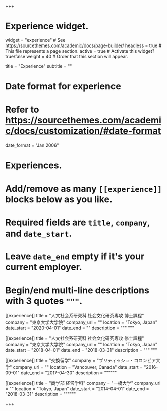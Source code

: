 +++
# Experience widget.
widget = "experience"  # See https://sourcethemes.com/academic/docs/page-builder/
headless = true  # This file represents a page section.
active = true  # Activate this widget? true/false
weight = 40  # Order that this section will appear.

title = "Experience"
subtitle = ""

# Date format for experience
#   Refer to https://sourcethemes.com/academic/docs/customization/#date-format
date_format = "Jan 2006"

# Experiences.
#   Add/remove as many `[[experience]]` blocks below as you like.
#   Required fields are `title`, `company`, and `date_start`.
#   Leave `date_end` empty if it's your current employer.
#   Begin/end multi-line descriptions with 3 quotes `"""`.
[[experience]]
  title = "人文社会系研究科 社会文化研究専攻 博士課程"
  company = "東京大学大学院"
  company_url = ""
  location = "Tokyo, Japan"
  date_start = "2020-04-01"
  date_end = ""
  description = """
  """

[[experience]]
  title = "人文社会系研究科 社会文化研究専攻 修士課程"
  company = "東京大学大学院"
  company_url = ""
  location = "Tokyo, Japan"
  date_start = "2018-04-01"
  date_end = "2018-03-31"
  description = """
  """

[[experience]]
  title = "交換留学"
  company = "ブリティッシュ・コロンビア大学"
  company_url = ""
  location = "Vancouver, Canada"
  date_start = "2016-09-01"
  date_end = "2017-04-30"
  description = """"""

[[experience]]
  title = "商学部 経営学科"
  company = "一橋大学"
  company_url = ""
  location = "Tokyo, Japan"
  date_start = "2014-04-01"
  date_end = "2018-03-31"
  description = """"""

+++
